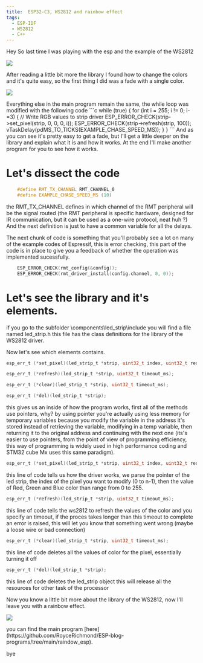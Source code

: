```yaml
---
title:  ESP32-C3, WS2812 and rainbow effect
tags:
  - ESP-IDF
  - WS2812
  - C++
---
```

Hey
So last time I was playing with the esp and the example of the WS2812
<p class="aligncenter">
    <img src="{{site.baseurl}}/assets/gif2.gif"/>
</p>
After reading a little bit more the library I found how to change the colors and it's quite easy, so the first thing I did was a fade with a single color.

<p class="aligncenter">
    <img src="{{site.baseurl}}/assets/p2_0226.gif"/>
</p>
Everything else in the main program remain the same, the while loop  was modified with the following code
```c
while (true) {
	for (int i = 255; i != 0; i-=3) {
		// Write RGB values to strip driver
		ESP_ERROR_CHECK(strip->set_pixel(strip, 0, 0, 0, i));
		ESP_ERROR_CHECK(strip->refresh(strip, 100));
		vTaskDelay(pdMS_TO_TICKS(EXAMPLE_CHASE_SPEED_MS));
	}
}
```
And as you can see it's pretty easy to get a fade, but I'll get a little deeper on the library and explain what it is and how it works. At the end I'll make another program for you to see how it works.

# Let's dissect the code

```c
	#define RMT_TX_CHANNEL RMT_CHANNEL_0
	#define EXAMPLE_CHASE_SPEED_MS (10)
```
the RMT_TX_CHANNEL defines in which channel of the RMT peripheral will be the signal routed (the RMT peripheral is specific hardware, designed for IR communication, but it can be used as a one-wire protocol, neat huh ?)
And the next definition is just to have a common variable for all the delays.

The next chunk of code is something that you'll probably see a lot on many of the example codes of Espressif, this is error checking, this part of the code is in place to give you a feedback of whether the operation was implemented sucessfully.
```c
    ESP_ERROR_CHECK(rmt_config(&config));
    ESP_ERROR_CHECK(rmt_driver_install(config.channel, 0, 0));
```
# Let's see the library and it's elements.
if you go to the subfolder \components\led_strip\include you will find a file named led_strip.h this file has the class definitions for the library of the WS2812 driver.

Now let's see which elements contains.

```c
esp_err_t (*set_pixel)(led_strip_t *strip, uint32_t index, uint32_t red, uint32_t green, uint32_t blue);

esp_err_t (*refresh)(led_strip_t *strip, uint32_t timeout_ms);

esp_err_t (*clear)(led_strip_t *strip, uint32_t timeout_ms);

esp_err_t (*del)(led_strip_t *strip);
```
this gives us an inside of how the program works, first all of the methods use pointers, why? by using pointer you're actually using less memory for temporary variables because you modify the variable in the address it's stored instead of retrieving the variable, modifying in a temp variable, then returning it to the original address and continuing with the next one (its's easier to use pointers, from the point of view of programming efficiency, this way of programming is widely used in high performance coding and STM32 cube Mx uses this same paradigm).

```c
esp_err_t (*set_pixel)(led_strip_t *strip, uint32_t index, uint32_t red, uint32_t green, uint32_t blue);
```
this line of code tells us how the driver works, we parse the pointer of the led strip, the index of the pixel you want to modify (0 to n-1), then the value of Red, Green and Blue color than range from 0 to 255.

```c
esp_err_t (*refresh)(led_strip_t *strip, uint32_t timeout_ms);
```
this line of code tells the ws2812 to refresh the values of the color and you specify an timeout, if the proces takes longer than this timeout to complete an error is raised, this will let you know that something went wrong (maybe a loose wire or bad connection)
```c
esp_err_t (*clear)(led_strip_t *strip, uint32_t timeout_ms);
```
this line of code deletes all the values of color for the pixel, essentially turning it off
```c
esp_err_t (*del)(led_strip_t *strip);
```
this line of code deletes the led_strip object this will release all the resources for other task of the processor

Now you know a little bit more about the library of the WS2812, now I'll leave you with a rainbow effect.
<p class="aligncenter">
    <img src="{{site.baseurl}}/assets/p2_0227.gif"/>
</p>
you can find the main program [here](https://github.com/RoyceRichmond/ESP-blog-programs/tree/main/raindow_esp).

bye